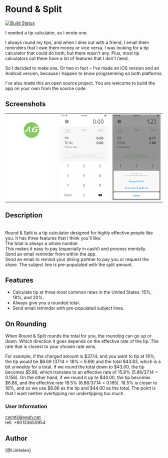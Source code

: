 # Round & Split

[![Build Status](https://travis-ci.org/lukhnos/roundandsplit.svg?branch=master)](https://travis-ci.org/lukhnos/roundandsplit)

I needed a tip calculator, so I wrote one.

I always round my tips, and when I dine out with a friend, I email them
reminders that I owe them money or vice versa. I was looking for a tip
calculator that could do both, but there wasn't any. Plus, most tip calculators
out there have a lot of features that I don't need.

So I decided to make one. Or two in fact – I've made an iOS version and an
Android version, because I happen to know programming on both platforms.

I've also made this an open source project. You are welcome to build the app
on your own from the source code. 

## Screenshots

<table align="center" border="0">

<tr>
<td> <img src="https://raw.githubusercontent.com/LinHelen136/Roundand-split/master/IMG/0.png"> </td>
<td> <img src="https://raw.githubusercontent.com/LinHelen136/Roundand-split/master/IMG/1.png"> </td>
<td> <img src="https://raw.githubusercontent.com/LinHelen136/Roundand-split/master/IMG/2.png"> </td>
</tr>

<tr>

</tr>


</table>

## Description
<br>
Round & Split is a tip calculator designed for highly effective people like you. It has three features that I think you'll like:
<br>
The total is always a whole number.
<br>
This makes it easy to pay (especially in cash!) and process mentally.
<br>
Send an email reminder from within the app. 
<br>
Send an email to remind your dining partner to pay you or request the share. The subject line is pre-populated with the split amount.
<br>

## Features

* Calculate tip at three most common rates in the United States: 15%, 18%, and
  20%.
* Always give you a rounded total.
* Send email reminder with pre-populated subject lines.


## On Rounding

When Round & Split rounds the total for you, the rounding can go up or down.
Which direction it goes depends on the effective rate of the tip. The rate
that is closest to your chosen rate wins.

For example, if the charged amount is $37.14, and you want to tip at 18%,
the tip would be $6.69 (37.14 × 18% = 6.69) and the total $43.83, which is
a bit unwieldy for a total. If we round the total down to $43.00, the tip
becomes $5.86, which translate to an effective rate of 15.8%
(5.86/37.14 = 0.158). On the other hand, if we round it up to $44.00, the tip
becomes $6.86, and the effective rate 18.5% (6.86/37.14 = 0.185). 18.5% is
closer to 18%, and so we use $6.86 as the tip and $44.00 as the total. The
point is that I want neither overtipping nor undertipping too much.

### User Information
cwmtji@yeah.net
<br>
tell: +60133650954



## Author

[@LinHelen]


